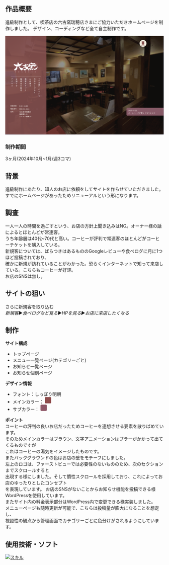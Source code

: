 ## 作品概要

進級制作として、喫茶店の六古窯瑞穂店さまにご協力いただきホームページを制作しました。
デザイン、コーディングなど全て自主制作です。

<img src="./img.png">

### 制作期間
3ヶ月(2024年10月~1月/週3コマ)

## 背景

進級制作にあたり、知人のお店に依頼をしてサイトを作らせていただきました。<br>
すでにホームページがあったためリニューアルという形になります。

## 調査

一人一人の時間を過ごすという、お店の方針上聞き込みはNG。オーナー様の話によるとほとんどが常連客。<br>
うち年齢層は40代~70代と高い。コーヒーが評判で常連客のほとんどがコーヒーチケットを購入している。<br>
新規客については、ばらつきはあるもののGoogleレビューや食べログに月に1つほど投稿されており、<br>
確かに新規が訪れていることがわかった。恐らくインターネットで知って来店している。こちらもコーヒーが好評。<br>
お店のSNSは無し。

## サイトの狙い
さらに新規客を取り込む<br>
*新規客▶︎食べログなど見る▶︎HPを見る▶︎お店に来店したくなる*

## 制作
**サイト構成** <br>
- トップページ
- メニュー一覧ページ(カテゴリーごと)
- お知らせ一覧ページ
- お知らせ個別ページ

**デザイン情報** <br>

- フォント：しっぽり明朝
- メインカラー： <span style="display:inline-block; width:20px; height:20px; background-color:#904e4e; border-radius:3px;"></span> 
- サブカラー： <span style="display:inline-block; width:20px; height:20px; background-color:#8e5767; border-radius:3px;"></span> 

**ポイント** <br>
コーヒーの評判の良いお店だったためコーヒーを連想させる要素を散りばめています。<br>
そのためメインカラーはブラウン、文字アニメーションはブラーがかかって出てくるものですが <br>
これはコーヒーの湯気をイメージしたものです。<br>
またバックグラウンドの色はお店の壁をモチーフにしました。<br>
左上のロゴは、ファーストビューでは必要性のないもののため、次のセクションまでスクロールすると <br>
出現する様にしました。そして慣性スクロールを採用しており、これによってお店のゆったりとしたコンセプト <br>
を表現しています。
お店のSNSがないことからお知らせ機能を投稿できる様WordPressを使用しています。 <br>
またサイト内の料金表示部分はWordPress内で変更できる様実装しました。 <br>
メニューページも随時更新が可能で、こちらは投稿量が膨大になることを想定し、 <br>
視認性の観点から管理画面でカテゴリーごとに色分けがされるようにしています。 <br>

## 使用技術・ソフト
[![スキル](https://skillicons.dev/icons?i=html,css,sass,js,wordpress,figma,ai,ps,ae,vscode&perline=5)]()
